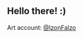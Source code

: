 ## Hello there! :)

Art account: [@IzonFalzo](https://www.instagram.com/izonfalzo/)

<!--- [Cosmos Persona](https://iseej.github.io/CosmosPersona/)
- [Love Pawsona](https://iseej.github.io/LovePawsona/)

![toplang](https://github-readme-stats.vercel.app/api/top-langs/?username=IseeJ&layout=donut&hide=Jupyter%20Notebook,%20GLSL)-->





<!--
**IseeJ/IseeJ** is a ✨ _special_ ✨ repository because its `README.md` (this file) appears on your GitHub profile.

Here are some ideas to get you started:

- 🔭 I’m currently working on ...
- 🌱 I’m currently learning ...
- 👯 I’m looking to collaborate on ...
- 🤔 I’m looking for help with ...
- 💬 Ask me about ...
- 📫 How to reach me: ...
- 😄 Pronouns: ...
- ⚡ Fun fact: ...
-->
